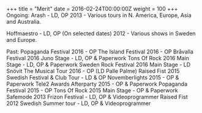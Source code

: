 +++
title = "Merit"
date = 2016-02-24T00:00:00Z
weight = 100
+++
Ongoing:
Arash - LD, OP 2013 -
    Various tours in N. America, Europe, Asia and Australia.

Hoffmaestro - LD, OP (On selected dates) 2012 -
    Various shows in Sweden and Europe.

Past:
Popaganda Festival 2016 - OP
The Island Festival 2016 - OP
Bråvalla Festival 2016 Juno Stage - LD, OP & Paperwork
Tons Of Rock 2016 Main Stage - LD, OP & Paperwork
Sweden Rock Festival 2016 Main Stage - LD
Snövit The Musical Tour 2016 - OP (LD Palle Palme)
Raised Fist 2015 Swedish Festival & Club Tour - LD & OP
Novemberlights 2015 - OP & Paperwork
Tele2 Awards Afterparty 2015 - OP & Paperwork
Popaganda Festival 2015 - OP
Tons Of Rock 2015 Main Stage - OP & Paperwork
Safemode 2013 Frizon Festival - LD, OP & Videoprogrammer
Raised Fist 2012 Swedish Summer tour - LD, OP & Videoprogrammer
